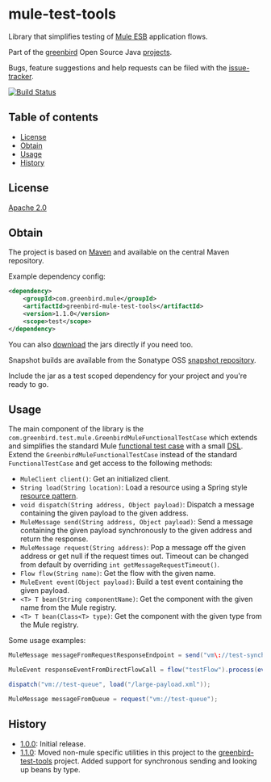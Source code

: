 # mule-test-tools
Library that simplifies testing of [Mule ESB] application flows.

Part of the [greenbird] Open Source Java [projects].

Bugs, feature suggestions and help requests can be filed with the [issue-tracker].

[![Build Status][build-badge]][build-link]

## Table of contents
- [License](#license)
- [Obtain](#obtain)
- [Usage](#usage)
- [History](#history)

## License
[Apache 2.0]

## Obtain
The project is based on [Maven] and available on the central Maven repository.

Example dependency config:

```xml
<dependency>
    <groupId>com.greenbird.mule</groupId>
    <artifactId>greenbird-mule-test-tools</artifactId>
    <version>1.1.0</version>
    <scope>test</scope>
</dependency>
```

You can also [download] the jars directly if you need too.

Snapshot builds are available from the Sonatype OSS [snapshot repository].

Include the jar as a test scoped dependency for your project and you're ready to go.

## Usage
The main component of the library is the `com.greenbird.test.mule.GreenbirdMuleFunctionalTestCase` which 
extends and simplifies the standard Mule [functional test case] with a small [DSL]. 
Extend the `GreenbirdMuleFunctionalTestCase` instead of the standard `FunctionalTestCase` and get access to the 
following methods:

* `MuleClient client()`: Get an initialized client.
* `String load(String location)`: Load a resource using a Spring style [resource pattern].
* `void dispatch(String address, Object payload)`: Dispatch a message containing the given payload to the given address.
* `MuleMessage send(String address, Object payload)`: Send a message containing the given payload synchronously to the given address and return the response.
* `MuleMessage request(String address)`: Pop a message off the given address or get null if the request times out. Timeout can be changed from default by overriding `int getMessageRequestTimeout()`.
* `Flow flow(String name)`: Get the flow with the given name.
* `MuleEvent event(Object payload)`: Build a test event containing the given payload.
* `<T> T bean(String componentName)`: Get the component with the given name from the Mule registry.
* `<T> T bean(Class<T> type)`: Get the component with the given type from the Mule registry.

Some usage examples:

```java
MuleMessage messageFromRequestResponseEndpoint = send("vm\://test-synchronous-endpoint", "Test payload");

MuleEvent responseEventFromDirectFlowCall = flow("testFlow").process(event("Test payload"));

dispatch("vm://test-queue", load("/large-payload.xml"));

MuleMessage messageFromQueue = request("vm://test-queue");
```

## History
- [1.0.0]: Initial release.
- [1.1.0]: Moved non-mule specific utilities in this project to the [greenbird-test-tools] project. Added support for synchronous sending and looking up beans by type.

[1.0.0]:                https://github.com/greenbird/mule-test-tools/issues?milestone=2&state=closed
[1.1.0]:                https://github.com/greenbird/mule-test-tools/issues?milestone=1&state=closed
[Apache 2.0]:           http://www.apache.org/licenses/LICENSE-2.0.html
[build-badge]:          https://build.greenbird.com/job/mule-test-tools/badge/icon
[build-link]:           https://build.greenbird.com/job/mule-test-tools/
[DSL]:                  http://en.wikipedia.org/wiki/Domain-specific_language
[functional test case]: http://www.mulesoft.org/documentation/display/current/Functional+Testing
[greenbird]:            http://greenbird.com/
[issue-tracker]:        https://github.com/greenbird/mule-test-tools/issues
[download]:             http://search.maven.org/#search|ga|1|greenbird-mule-test-tools
[greenbird-test-tools]: https://github.com/greenbird/greenbird-test-tools
[Maven]:                http://maven.apache.org/
[Mule ESB]:             http://www.mulesoft.org/
[projects]:             http://greenbird.github.io/
[resource pattern]:     http://static.springsource.org/spring/docs/current/javadoc-api/org/springframework/core/io/support/PathMatchingResourcePatternResolver.html
[snapshot repository]:  https://oss.sonatype.org/content/repositories/snapshots/com/greenbird/mule/greenbird-mule-test-tools
